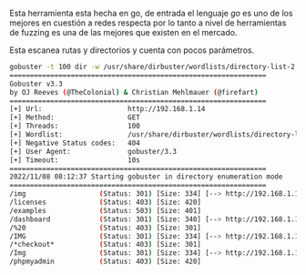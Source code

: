 Esta herramienta esta hecha en go, de entrada el lenguaje *go* es uno de los mejores en cuestión a redes respecta por lo tanto a nivel de herramientas de fuzzing es una de las mejores que existen en el mercado.

Esta escanea rutas y directorios y cuenta con pocos parámetros.

``` bash
gobuster -t 100 dir -w /usr/share/dirbuster/wordlists/directory-list-2.3-medium.txt --url http://192.168.1.14
===============================================================
Gobuster v3.3
by OJ Reeves (@TheColonial) & Christian Mehlmauer (@firefart)
===============================================================
[+] Url:                     http://192.168.1.14
[+] Method:                  GET
[+] Threads:                 100
[+] Wordlist:                /usr/share/dirbuster/wordlists/directory-list-2.3-medium.txt
[+] Negative Status codes:   404
[+] User Agent:              gobuster/3.3
[+] Timeout:                 10s
===============================================================
2022/11/08 08:12:37 Starting gobuster in directory enumeration mode
===============================================================
/img                  (Status: 301) [Size: 334] [--> http://192.168.1.14/img/]
/licenses             (Status: 403) [Size: 420]
/examples             (Status: 503) [Size: 401]
/dashboard            (Status: 301) [Size: 340] [--> http://192.168.1.14/dashboard/]
/%20                  (Status: 403) [Size: 301]
/IMG                  (Status: 301) [Size: 334] [--> http://192.168.1.14/IMG/]
/*checkout*           (Status: 403) [Size: 301]
/Img                  (Status: 301) [Size: 334] [--> http://192.168.1.14/Img/]
/phpmyadmin           (Status: 403) [Size: 420]
```